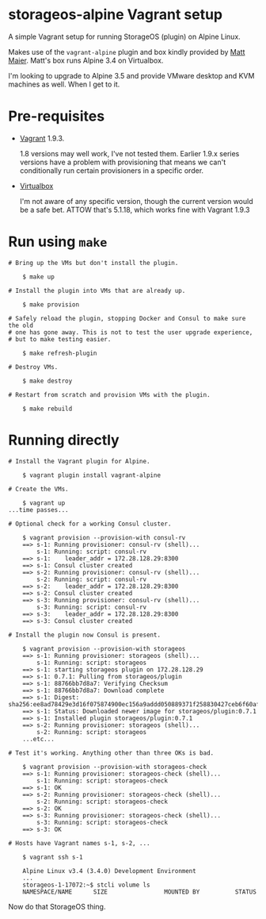 # storageos-alpine Vagrant setup

A simple Vagrant setup for running StorageOS (plugin) on Alpine Linux.

Makes use of the `vagrant-alpine` plugin and box kindly provided by [Matt Maier](https://github.com/maier). Matt's box runs Alpine 3.4 on Virtualbox.

I'm looking to upgrade to Alpine 3.5 and provide VMware desktop and KVM machines as well. When I get to it.

# Pre-requisites

- [Vagrant](https://www.vagrantup.com/) 1.9.3.

    1.8 versions may well work, I've not tested them. Earlier 1.9.x series versions have a problem with provisioning that means we can't conditionally run certain provisioners in a specific order.

- [Virtualbox](https://www.virtualbox.org/wiki/Downloads)

    I'm not aware of any specific version, though the current version would be a safe bet. ATTOW that's 5.1.18, which works fine with Vagrant 1.9.3

# Run using `make`

```
# Bring up the VMs but don't install the plugin.

    $ make up

# Install the plugin into VMs that are already up.

    $ make provision

# Safely reload the plugin, stopping Docker and Consul to make sure the old
# one has gone away. This is not to test the user upgrade experience,
# but to make testing easier.

    $ make refresh-plugin

# Destroy VMs.

    $ make destroy

# Restart from scratch and provision VMs with the plugin.

    $ make rebuild
```

# Running directly

```
# Install the Vagrant plugin for Alpine.

    $ vagrant plugin install vagrant-alpine

# Create the VMs.

    $ vagrant up
...time passes...

# Optional check for a working Consul cluster.

    $ vagrant provision --provision-with consul-rv
    ==> s-1: Running provisioner: consul-rv (shell)...
        s-1: Running: script: consul-rv
    ==> s-1: 	leader_addr = 172.28.128.29:8300
    ==> s-1: Consul cluster created
    ==> s-2: Running provisioner: consul-rv (shell)...
        s-2: Running: script: consul-rv
    ==> s-2: 	leader_addr = 172.28.128.29:8300
    ==> s-2: Consul cluster created
    ==> s-3: Running provisioner: consul-rv (shell)...
        s-3: Running: script: consul-rv
    ==> s-3: 	leader_addr = 172.28.128.29:8300
    ==> s-3: Consul cluster created

# Install the plugin now Consul is present.

    $ vagrant provision --provision-with storageos
    ==> s-1: Running provisioner: storageos (shell)...
        s-1: Running: script: storageos
    ==> s-1: starting storageos plugin on 172.28.128.29
    ==> s-1: 0.7.1: Pulling from storageos/plugin
    ==> s-1: 88766bb7d8a7: Verifying Checksum
    ==> s-1: 88766bb7d8a7: Download complete
    ==> s-1: Digest: sha256:ee8ad78429e3d16f075874900ec156a9addd050889371f258830427ceb6f60af
    ==> s-1: Status: Downloaded newer image for storageos/plugin:0.7.1
    ==> s-1: Installed plugin storageos/plugin:0.7.1
    ==> s-2: Running provisioner: storageos (shell)...
        s-2: Running: script: storageos
    ...etc...

# Test it's working. Anything other than three OKs is bad.

    $ vagrant provision --provision-with storageos-check
    ==> s-1: Running provisioner: storageos-check (shell)...
        s-1: Running: script: storageos-check
    ==> s-1: OK
    ==> s-2: Running provisioner: storageos-check (shell)...
        s-2: Running: script: storageos-check
    ==> s-2: OK
    ==> s-3: Running provisioner: storageos-check (shell)...
        s-3: Running: script: storageos-check
    ==> s-3: OK

# Hosts have Vagrant names s-1, s-2, ...

    $ vagrant ssh s-1

    Alpine Linux v3.4 (3.4.0) Development Environment
    ...
    storageos-1-17072:~$ stcli volume ls
    NAMESPACE/NAME      SIZE                MOUNTED BY          STATUS
```

Now do that StorageOS thing.
